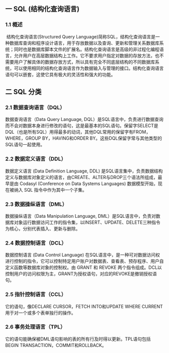 ## 一 SQL (**结构化查询语言**)

### 1.1 概述

​        结构化查询语言(Structured Query Language)简称SQL，结构化查询语言是一种数据库查询和程序设计语言，用于存放数据以及查询、更新和管理关系数据库系统；同时也是数据库脚本文件的扩展名。结构化查询语言是高级的非过程化编程语言，允许用户在高层数据结构上工作。它不要求用户指定对数据的存放方法，也不需要用户了解具体的数据存放方式，所以具有完全不同底层结构的不同数据库系统，可以使用相同的结构化查询语言作为数据输入与管理的接口。结构化查询语言语句可以嵌套，这使它具有极大的灵活性和强大的功能。



## 二 SQL 分类

### 2.1 数据查询语言（DQL）

数据查询语言（Data Query Language, DQL）是SQL语言中，负责进行数据查询而不会对数据本身进行修改的语句，这是最基本的SQL语句。保留字SELECT是DQL（也是所有SQL）用得最多的动词，其他DQL常用的保留字有FROM，WHERE，GROUP BY，HAVING和ORDER BY。这些DQL保留字常与其他类型的SQL语句一起使用。

### 2.2 数据定义语言（DDL）

数据定义语言 (Data Definition Language, DDL) 是SQL语言集中，负责数据结构定义与数据库对象定义的语言，由CREATE、ALTER与DROP三个语法所组成，最早是由 Codasyl (Conference on Data Systems Languages) 数据模型开始，现在被纳入 SQL 指令中作为其中一个子集。

### 2.3 数据操纵语言（DML）

数据操纵语言（Data Manipulation Language, DML）是SQL语言中，负责对数据库对象运行数据访问工作的指令集，以INSERT、UPDATE、DELETE三种指令为核心，分别代表插入、更新与删除。

### 2.4 数据控制语言（DCL）

数据控制语言 (Data Control Language) 在SQL语言中，是一种可对数据访问权进行控制的指令，它可以控制特定用户账户对数据表、查看表、预存程序、用户自定义函数等数据库对象的控制权。由 GRANT 和 REVOKE 两个指令组成。DCL以控制用户的访问权限为主，GRANT为授权语句，对应的REVOKE是撤销授权语句。

### 2.5 指针控制语言（CCL）

它的语句，像DECLARE CURSOR，FETCH INTO和UPDATE WHERE CURRENT用于对一个或多个表单独行的操作。

### 2.6 事务处理语言（TPL）

它的语句能确保被DML语句影响的表的所有行及时得以更新。TPL语句包括BEGIN TRANSACTION，COMMIT和ROLLBACK。
